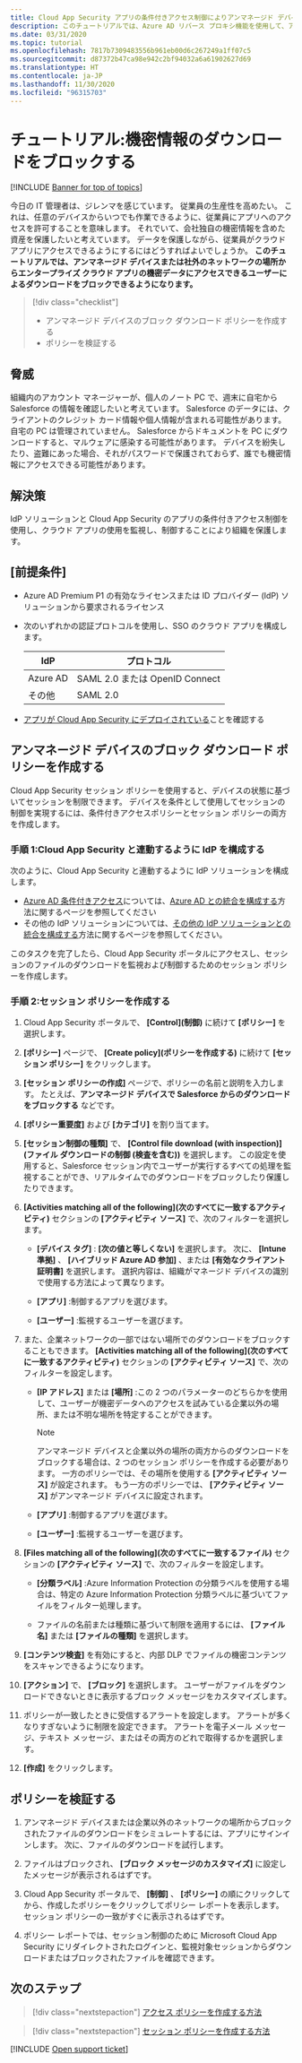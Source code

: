 ```yaml
---
title: Cloud App Security アプリの条件付きアクセス制御によりアンマネージド デバイスからのダウンロードをブロックする
description: このチュートリアルでは、Azure AD リバース プロキシ機能を使用して、アンマネージド デバイスによる機密データのダウンロードから組織を保護するシナリオについて説明します。
ms.date: 03/31/2020
ms.topic: tutorial
ms.openlocfilehash: 7817b7309483556b961eb00d6c267249a1ff07c5
ms.sourcegitcommit: d87372b47ca98e942c2bf94032a6a61902627d69
ms.translationtype: HT
ms.contentlocale: ja-JP
ms.lasthandoff: 11/30/2020
ms.locfileid: "96315703"
---
```

# <a name="tutorial-block-download-of-sensitive-information"></a>チュートリアル:機密情報のダウンロードをブロックする

[!INCLUDE [Banner for top of topics](includes/banner.md)]

今日の IT 管理者は、ジレンマを感じています。 従業員の生産性を高めたい。 これは、任意のデバイスからいつでも作業できるように、従業員にアプリへのアクセスを許可することを意味します。 それでいて、会社独自の機密情報を含めた資産を保護したいと考えています。 データを保護しながら、従業員がクラウド アプリにアクセスできるようにするにはどうすればよいでしょうか。 **このチュートリアルでは、アンマネージド デバイスまたは社外のネットワークの場所からエンタープライズ クラウド アプリの機密データにアクセスできるユーザーによるダウンロードをブロックできるようになります。**

> [!div class="checklist"]
>
> * アンマネージド デバイスのブロック ダウンロード ポリシーを作成する
> * ポリシーを検証する

## <a name="the-threat"></a>脅威

組織内のアカウント マネージャーが、個人のノート PC で、週末に自宅から Salesforce の情報を確認したいと考えています。 Salesforce のデータには、クライアントのクレジット カード情報や個人情報が含まれる可能性があります。 自宅の PC は管理されていません。 Salesforce からドキュメントを PC にダウンロードすると、マルウェアに感染する可能性があります。 デバイスを紛失したり、盗難にあった場合、それがパスワードで保護されておらず、誰でも機密情報にアクセスできる可能性があります。

## <a name="the-solution"></a>解決策

IdP ソリューションと Cloud App Security のアプリの条件付きアクセス制御を使用し、クラウド アプリの使用を監視し、制御することにより組織を保護します。

## <a name="prerequisites"></a>[前提条件]

* Azure AD Premium P1 の有効なライセンスまたは ID プロバイダー (IdP) ソリューションから要求されるライセンス
* 次のいずれかの認証プロトコルを使用し、SSO のクラウド アプリを構成します。

    |IdP|プロトコル|
    |---|---|
    |Azure AD|SAML 2.0 または OpenID Connect|
    |その他|SAML 2.0|
* [アプリが Cloud App Security にデプロイされている](proxy-deployment-aad.md)ことを確認する

## <a name="create-a-block-download-policy-for-unmanaged-devices"></a>アンマネージド デバイスのブロック ダウンロード ポリシーを作成する

Cloud App Security セッション ポリシーを使用すると、デバイスの状態に基づいてセッションを制限できます。 デバイスを条件として使用してセッションの制御を実現するには、条件付きアクセスポリシーとセッション ポリシーの両方を作成します。

### <a name="step-1-configure-your-idp-to-work-with-cloud-app-security"></a>手順 1:Cloud App Security と連動するように IdP を構成する

次のように、Cloud App Security と連動するように IdP ソリューションを構成します。

* [Azure AD 条件付きアクセス](/azure/active-directory/active-directory-conditional-access-azure-portal)については、[Azure AD との統合を構成する](proxy-deployment-aad.md#configure-integration-with-azure-ad)方法に関するページを参照してください
* その他の IdP ソリューションについては、[その他の IdP ソリューションとの統合を構成する](proxy-deployment-aad.md#configure-integration-with-other-idp-solutions)方法に関するページを参照してください。

このタスクを完了したら、Cloud App Security ポータルにアクセスし、セッションのファイルのダウンロードを監視および制御するためのセッション ポリシーを作成します。

### <a name="step-2-create-a-session-policy"></a>手順 2:セッション ポリシーを作成する

1. Cloud App Security ポータルで、 **[Control]\(制御\)** に続けて **[ポリシー]** を選択します。

2. **[ポリシー]** ページで、 **[Create policy]\(ポリシーを作成する\)** に続けて **[セッション ポリシー]** をクリックします。

3. **[セッション ポリシーの作成]** ページで、ポリシーの名前と説明を入力します。 たとえば、**アンマネージド デバイスで Salesforce からのダウンロードをブロックする** などです。

4. **[ポリシー重要度]** および **[カテゴリ]** を割り当てます。

5. **[セッション制御の種類]** で、 **[Control file download (with inspection)]\(ファイル ダウンロードの制御 (検査を含む)\)** を選択します。 この設定を使用すると、Salesforce セッション内でユーザーが実行するすべての処理を監視することができ、リアルタイムでのダウンロードをブロックしたり保護したりできます。

6. **[Activities matching all of the following]\(次のすべてに一致するアクティビティ\)** セクションの **[アクティビティ ソース]** で、次のフィルターを選択します。

   * **[デバイス タグ]** : **[次の値と等しくない]** を選択します。 次に、 **[Intune 準拠]** 、 **[ハイブリッド Azure AD 参加]** 、または **[有効なクライアント証明書]** を選択します。 選択内容は、組織がマネージド デバイスの識別で使用する方法によって異なります。

   * **[アプリ]** :制御するアプリを選びます。

   * **[ユーザー]** :監視するユーザーを選びます。

7. また、企業ネットワークの一部ではない場所でのダウンロードをブロックすることもできます。 **[Activities matching all of the following]\(次のすべてに一致するアクティビティ\)** セクションの **[アクティビティ ソース]** で、次のフィルターを設定します。

   * **[IP アドレス]** または **[場所]** :この 2 つのパラメーターのどちらかを使用して、ユーザーが機密データへのアクセスを試みている企業以外の場所、または不明な場所を特定することができます。

     > [!NOTE]
     > アンマネージド デバイスと企業以外の場所の両方からのダウンロードをブロックする場合は、2 つのセッション ポリシーを作成する必要があります。 一方のポリシーでは、その場所を使用する **[アクティビティ ソース]** が設定されます。 もう一方のポリシーでは、 **[アクティビティ ソース]** がアンマネージド デバイスに設定されます。

   * **[アプリ]** :制御するアプリを選びます。

   * **[ユーザー]** :監視するユーザーを選びます。

8. **[Files matching all of the following]\(次のすべてに一致するファイル\)** セクションの **[アクティビティ ソース]** で、次のフィルターを設定します。

   * **[分類ラベル]** :Azure Information Protection の分類ラベルを使用する場合は、特定の Azure Information Protection 分類ラベルに基づいてファイルをフィルター処理します。

   * ファイルの名前または種類に基づいて制限を適用するには、 **[ファイル名]** または **[ファイルの種類]** を選択します。
9. **[コンテンツ検査]** を有効にすると、内部 DLP でファイルの機密コンテンツをスキャンできるようになります。

10. **[アクション]** で、 **[ブロック]** を選択します。 ユーザーがファイルをダウンロードできないときに表示するブロック メッセージをカスタマイズします。

11. ポリシーが一致したときに受信するアラートを設定します。 アラートが多くなりすぎないように制限を設定できます。 アラートを電子メール メッセージ、テキスト メッセージ、またはその両方のどれで取得するかを選択します。

12. **[作成]** をクリックします。

## <a name="validate-your-policy"></a>ポリシーを検証する

1. アンマネージド デバイスまたは企業以外のネットワークの場所からブロックされたファイルのダウンロードをシミュレートするには、アプリにサインインします。 次に、ファイルのダウンロードを試行します。

2. ファイルはブロックされ、 **[ブロック メッセージのカスタマイズ]** に設定したメッセージが表示されるはずです。

3. Cloud App Security ポータルで、 **[制御]** 、 **[ポリシー]** の順にクリックしてから、作成したポリシーをクリックしてポリシー レポートを表示します。 セッション ポリシーの一致がすぐに表示されるはずです。

4. ポリシー レポートでは、セッション制御のために Microsoft Cloud App Security にリダイレクトされたログインと、監視対象セッションからダウンロードまたはブロックされたファイルを確認できます。

## <a name="next-steps"></a>次のステップ

> [!div class="nextstepaction"]
> [アクセス ポリシーを作成する方法](access-policy-aad.md)

> [!div class="nextstepaction"]
> [セッション ポリシーを作成する方法](session-policy-aad.md)

[!INCLUDE [Open support ticket](includes/support.md)]